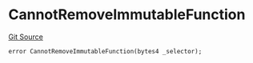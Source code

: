 # CannotRemoveImmutableFunction
[Git Source](https://github.com/thrackle-io/tron/blob/9006c7893599df6faee125cfb638dc80c156ce12/src/protocol/economic/ruleProcessor/RuleProcessorDiamondLib.sol)


```solidity
error CannotRemoveImmutableFunction(bytes4 _selector);
```

